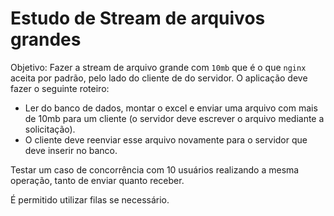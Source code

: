 # Estudo de Stream de arquivos grandes

Objetivo: Fazer a stream de arquivo grande com `10mb` que é o que `nginx` aceita por padrão, pelo lado do cliente de do servidor. O aplicação deve fazer o seguinte roteiro:

- Ler do banco de dados, montar o excel e enviar uma arquivo com mais de 10mb para um cliente (o servidor deve escrever o arquivo mediante a solicitação).
- O cliente deve reenviar esse arquivo novamente para o servidor que deve inserir no banco.

Testar um caso de concorrência com 10 usuários realizando a mesma operação, tanto de enviar quanto receber.

É permitido utilizar filas se necessário.
